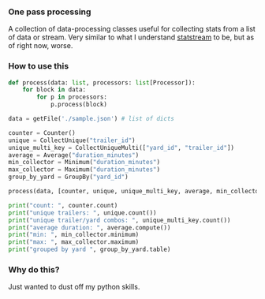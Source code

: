 ###  One pass processing

A collection of data-processing classes useful for collecting stats from a list of data or stream. Very similar to what I understand [statstream](https://github.com/jmaces/statstream) to be, but as of right now, worse.

### How to use this

```python
def process(data: list, processors: list[Processor]):
    for block in data:
        for p in processors:
            p.process(block)

data = getFile('./sample.json') # list of dicts

counter = Counter()
unique = CollectUnique("trailer_id")
unique_multi_key = CollectUniqueMulti(["yard_id", "trailer_id"])
average = Average("duration_minutes")
min_collector = Minimum("duration_minutes")
max_collector = Maximum("duration_minutes")
group_by_yard = GroupBy("yard_id")

process(data, [counter, unique, unique_multi_key, average, min_collector, max_collector, group_by_yard])

print("count: ", counter.count)
print("unique trailers: ", unique.count())
print("unique trailer/yard combos: ", unique_multi_key.count())
print("average duration: ", average.compute())
print("min: ", min_collector.minimum)
print("max: ", max_collector.maximum)
print("grouped by yard ", group_by_yard.table)
```

### Why do this?

Just wanted to dust off my python skills.
